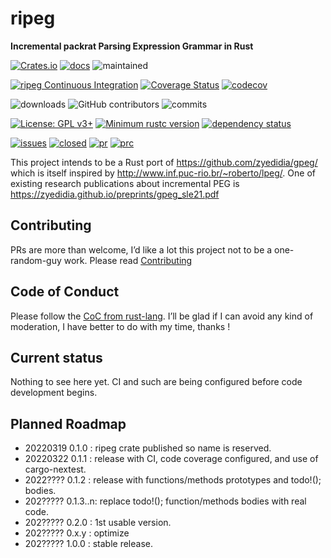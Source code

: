 # ripeg
**Incremental packrat Parsing Expression Grammar in Rust**

[![Crates.io](https://img.shields.io/crates/v/ripeg)](https://crates.io/crates/ripeg)
[![docs](https://img.shields.io/docsrs/ripeg)](https://docs.rs/ripeg/latest/ripeg/)
![maintained](https://img.shields.io/badge/Maintained%3F-yes-green.svg)

[![ripeg Continuous Integration](https://github.com/lwandrebeck/ripeg/actions/workflows/rust.yml/badge.svg)](https://github.com/lwandrebeck/ripeg/actions/workflows/rust.yml)
[![Coverage Status](https://coveralls.io/repos/github/lwandrebeck/ripeg/badge.svg?branch=main)](https://coveralls.io/github/lwandrebeck/ripeg?branch=main)
[![codecov](https://codecov.io/gh/lwandrebeck/ripeg/branch/main/graph/badge.svg?token=QCVCQMLQP2)](https://codecov.io/gh/lwandrebeck/ripeg)

![downloads](https://img.shields.io/crates/d/ripeg)
![GitHub contributors](https://img.shields.io/github/contributors/lwandrebeck/ripeg)
![commits](https://img.shields.io/github/commit-activity/m/lwandrebeck/ripeg)

[![License: GPL v3+](https://img.shields.io/badge/License-GPL%20v3+-blue.svg)](https://www.gnu.org/licenses/gpl-3.0)
[![Minimum rustc version](https://img.shields.io/badge/rustc-1.59+-blue.svg)](#rust-version-requirements)
[![dependency status](https://deps.rs/repo/github/lwandrebeck/ripeg/status.svg)](https://deps.rs/repo/github/lwandrebeck/ripeg)

[![issues](https://img.shields.io/github/issues/lwandrebeck/ripeg.svg)](https://github.com/lwandrebeck/ripeg/issues)
[![closed](https://img.shields.io/github/issues-closed/lwandrebeck/ripeg.svg)](https://github.com/lwandrebeck/ripeg/issues?q=is%3Aissue+is%3Aclosed)
[![pr](https://img.shields.io/github/issues-pr/lwandrebeck/ripeg.svg)](https://github.com/lwandrebeck/ripeg/pulls)
[![prc](https://img.shields.io/github/issues-pr-closed/lwandrebeck/ripeg.svg)](https://github.com/lwandrebeck/ripeg/pulls?q=is%3Apr+is%3Aclosed)

This project intends to be a Rust port of https://github.com/zyedidia/gpeg/ which is itself inspired by http://www.inf.puc-rio.br/~roberto/lpeg/. One of existing research publications about incremental PEG is https://zyedidia.github.io/preprints/gpeg_sle21.pdf

## Contributing
PRs are more than welcome, I’d like a lot this project not to be a one-random-guy work. Please read [Contributing](https://github.com/lwandrebeck/ripeg/blob/main/CONTRIBUTING.md)

## Code of Conduct
Please follow the [CoC from rust-lang](https://www.rust-lang.org/policies/code-of-conduct). I’ll be glad if I can avoid any kind of moderation, I have better to do with my time, thanks !

## Current status
Nothing to see here yet. CI and such are being configured before code development begins.

## Planned Roadmap
* 20220319 0.1.0 : ripeg crate published so name is reserved.
* 20220322 0.1.1 : release with CI, code coverage configured, and use of cargo-nextest.
* 2022???? 0.1.2 : release with functions/methods prototypes and todo!(); bodies.
* 202????? 0.1.3..n: replace todo!(); function/methods bodies with real code.
* 202????? 0.2.0 : 1st usable version.
* 202????? 0.x.y : optimize
* 202????? 1.0.0 : stable release.
